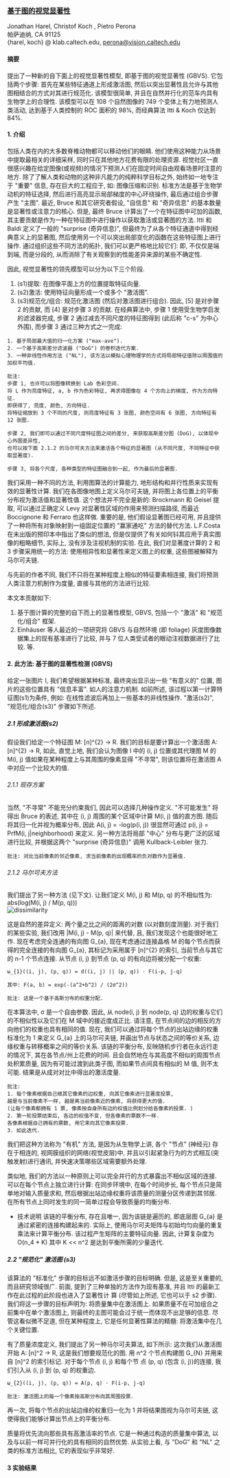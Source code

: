 ### [基于图的视觉显著性](https://papers.nips.cc/paper/3095-graph-based-visual-saliency.pdf)
Jonathan Harel, Christof Koch , Pietro Perona  
帕萨迪纳, CA 91125  
{harel, koch} @ klab.caltech.edu, perona@vision.caltech.edu

#### 摘要
提出了一种新的自下面上的视觉显著性模型, 即基于图的视觉显著性 (GBVS).
它包括两个步骤: 首先在某些特征通道上形成激活图, 然后以突出显著性且允许与其他图相结合的方式对其进行规范化.
该模型很简单, 并且在自然并行化的范车内具有生物学上的合理性. 该模型可以在 108 个自然图像的 749 个变体上有力地预测人类活动,
达到基于人类控制的 ROC 面积的 98%, 而经典算法 Itti & Koch 仅达到 84%.

#### 1. 介绍
包括人类在内的大多数脊椎动物都可以移动他们的眼睛. 他们使用这种能力从场景中提取最相关的详细采样,
同时只在其他地方花费有限的处理资源. 视觉社区一直很感兴趣在给定图像(或视频)的情况下预测人们在固定时间自由观看场景时注意的地方.
除了了解人类和动物的这种非凡能力的纯粹科学目标之外, 始终如一地专注于 "重要" 信息, 存在巨大的工程应于, 如: 图像压缩和识别.
标准方法是基于生物学动机的特征选择, 然后进行高亮显示局部梯度的中心环绕操作, 最后通过组合步骤产生 "主图".
最近, Bruce 和其它研究者假设, "自信息" 和 "奇异信息" 的基本数量是显著性或注意力的核心.
但是, 最终 Bruce 计算出了一个在特征图中可加的函数, 其主要贡献是作为一种在特征图中进行操作以获取激活或显著图的方法.
Itti 和 Baldi 定义了一般的 "surprise (奇异信息)", 但最终为了从各个特征通道中得到经典意义上的显著图,
然后使用另一个可以突出局部变化的函数在这些特征图上进行操作.
通过组织这些不同方法的拓扑, 我们可以更严格地比较它们: 即, 不仅仅是端到端, 而是分段的,
从而消除了有关观察到的性能差异来源的某些不确定性.

因此, 视觉显著性的领先模型可以分为以下三个阶段.
1. (s1)提取: 在图像平面上方的位置提取特征向量.
2. (s2)激活: 使用特征向量形成一个或多个 "激活图".
3. (s3)规范化/组合: 规范化激活图 (然后对激活图进行组合).
因此, [5] 是对步骤 2 的贡献, 而 [4] 是对步骤 3 的贡献. 在经典算法中,
步骤 1 使用受生物学启发的滤波器完成, 步骤 2 通过减去不同尺度的特征图得到 (此后称 "c-s" 为中心外围),
而步骤 3 通过三种方式之一完成:
```angular2html
1. 基于局部最大值的归一化方案 ("max-ave").
2. 一个基于高斯差分滤波器 ("DoG") 的卷积迭代方案.
3. 一种非线性作用方法 ("NL"), 该方法以模拟心理物理学的方式将局部特征值除以周围值的加权平均值.
```

```angular2html
批注: 
步骤 1, 也许可以将图像转换到 Lab 色彩空间. 
将 L 作为亮度特征, a, b 作为色彩特征, 再求得图像在 4 个方向上的梯度, 作为方向特征. 
即获得了, 亮度, 颜色, 方向特征. 
将特征缩放到 3 个不同的尺度, 则亮度特征有 3 张图, 颜色空间有 6 张图, 方向特征有 12 张图. 

步骤 2, 我们即可以通过不同尺度特征图之间的差分, 来获取高斯差分图 (DoG), 以体现中心外围差异性, 
也可以按下面 2.1.2 的马尔可夫方法来激活各个特征的显著图 (从不同尺度, 不同特征中获取显著度). 

步骤 3, 将各个尺度, 各种类型的特征图融合到一起, 作为最后的显著图. 
```

我们采用一种不同的方法, 利用图算法的计算能力, 地形结构和并行性质来实现有效的显著性计算.
我们在各图像地图上定义马尔可夫链, 并将图上各位置上的平衡分布视为激活值和显著性值. 这个想法并不完全是新的:
Brockmann 和 Geisel 提取, 可以通过正确定义 Levy 对显著性区域的作用来预测扫描路径, 而最近 Boccignone 和 Ferraro 也这样做.
重要的是, 他们假设显著图已经可用, 并且提供了一种将所有对象映射到一组固定位置的 "赢家通吃" 方法的替代方法.
L.F.Costa 在未出版的预印本中指出了类似的想法, 但是仅提供了有关如何钭其应用于真实图像的粗略细节, 实际上, 没有涉及注视机制的实验.
在此, 我们对显著度计算的 2 和 3 步骤采用统一的方法: 使用相异性和显著性来定义图上的权重, 这些图被解释为马尔可夫链.

与先前的作者不同, 我们不只将在某种程度上相似的特征要素相连接, 我们将预测人类注意力机制作为度量, 直接与其他的方法进行比较.

本文本贡献如下:
1. 基于图计算的完整的自下而上的显著性模型, GBVS, 包括一个 "激活" 和 "规范化/组合" 框架.
2. Einhäuser 等人最近的一项研究将 GBVS 与自然环境 (即 foliage) 灰度图像数据集上的现有基准进行了比较,
并与 7 位人类受试者的眼动注视数据进行了比较. 等.

#### 2. 此方法: 基于图的显著性检测 (GBVS)
给定一张图片 I, 我们希望根据某种标准, 最终突出显示出一些 "有意义的" 位置, 图片的这些位置具有 "信息丰富". 如人的注意力机制.
如前所述, 该过程以第一计算特征图(s1)为条件, 例如: 在线性滤波后再加上一些基本的非线性操作. "激活(s2)", "规范化/组合(s3)" 步骤如下所述.

##### 2.1 形成激活图(s2)
假设我们给定一个特征图 M: [n]^{2} → R. 我们的目标是要计算出一个激活图 A: [n]^{2} → R,
如此, 直觉上地, 我们会认为图像 I 中的 (i, j) 位置或其代理图 M 的 M(i, j) 值如果在某种程度上与其周围的像素显得 "不寻常",
则该位置将在激活图 A 中对应一个比较大的值.

###### 2.1.1 现存方案
当然, "不寻常" 不能充分约束我们, 因此可以选择几种操作定义. "不可能发生" 将得出 Bruce 的表述,
其中在 (i, j) 周围的某个区域中计算 M(i, j) 值的直方图. 随后将其归一化并视为概率分布,
因此 A(i, j) = -log(p(i, j)) 很显然可通过 p(i, j) = PrfM(i, j|neighborhood) 来定义.
另一种方法将局部 "中心" 分布与更广泛的区域进行比较, 并根据这两个 "surprise (奇异信息)" 调用 Kullback-Leibler 张力.

```angular2html
批注: 对比当前像素的邻近像素, 求当前像素的出现概率的负对数作为显著值. 
```

###### 2.1.2 马尔可夫方法
我们提出了另一种方法 (见下文). 让我们定义 M(i, j) 和 M(p, q) 的不相似性为: 
abs(log(M(i, j) / M(p, q)))  
![dissimilarity](http://chart.googleapis.com/chart?cht=tx&chl=\Large%20d((i,%20j)%20||%20(p,%20q))%20=%20|log\frac{M(i,%20j)}{M(p,%20q)}|)

这是自然的差异定义: 两个量之比之间的距离的对数 (以对数刻度测量). 
对于我们的某些实验, 我们改用 |M(i, j) - M(p, q)| 来代替, 且, 我们发现这个也能很好地工作. 
现在考虑完全连通的有向图 G_{a}, 现在考虑通过连接晶格 M 的每个节点而获得的完全连接的有向图 G_{a}, 
其标记为采用属于 [n]^{2} 的索引, 当前节点与其它的 n-1 个节点连接. 
从节点 (i, j) 到节点 (p, q) 的有向边将被分配一个权重:   

```angular2html
ω_{1}((i, j), (p, q)) = d((i, j) || (p, q)) · F(i-p, j-q)
  
其中: F(a, b) = exp(-(a^2+b^2) / (2σ^2))
  
批注: 这是一个基于高斯分布的权重分配. 
```

在本算法中, σ 是一个自由参数. 因此, 从 node(i, j) 到 node(p, q) 
边的权重与它们的不相似性以及它们在 M 域中的接近度成正比. 请注意, 在节点间的边的相反的方向他们的权重也具有相同的值. 
现在, 我们可以通过将每个节点的出站边缘的权重标准化为 1 来定义 G_{a} 上的马尔可夫链, 
并画出节点与状态之间的等价关系, 边缘权重与转移概率之间的等价关系. 
该链的平衡分布, 反映随机步行者在永远行走的情况下, 其在各节点/州上花费的时间. 
且会自然地在与其高度不相似的周围节点处积累质量, 因为有可能过渡到此类子图, 
而如果节点间具有相似的 M 值, 则不太可能. 
结果是从成对对比中得出的激活度量.  

```angular2html
批注: 
1. 每个像素根据自己根其它像素的边权重, 向其它像素进行显著度投票, 
越是与当前像素不一样, 越是离当前像素近的像素, 将获得更大的值. 
(让每个像素都拥有 1 票, 像素按自身所有边的权值比例划分给各像素的投票. )
2. 第一轮投票结束后, 各边的权值不变, 但各像素的票数不一样. 
各像素根据自己拥有的票数, 用它来向其它像素投票. 
3. 如此迭代. 
```

我们把这种方法称为 "有机" 方法, 是因为从生物学上讲, 各个 "节点" (神经元) 存在于相连的, 
视网膜组织的网络(视觉皮层)中, 并且以引起紧急行为的方式相互(突触发射)进行通讯, 
并快速决策哪些区域需要额外处理. 

类似地, 我们的方法以一种原则上可以完全并行的方式暴露出不相似区域的连接. 
可以在每个节点上独立进行计算: 在同步环境中, 在每个时间步长, 每个节点只是简单地对输入质量求和, 
然后根据出站边缘权重将该质量的测量分区传递到其邻居. 
在所有节点上同时发生的同一简单过程会导致质量的均衡分布. 

* 技术说明
该链的平衡分布, 存在且唯一, 因为该链是遍历的, 即底层图 G_{a} 是通过紧密的连接构建起来的. 
实际上, 使用马尔可夫矩阵与初始均匀向量的重复乘法来计算平衡分布. 该过程产生矩阵的主要特征向量. 
因此, 计算复杂度为 O(n_4 * K) 其中 K << n^2 是达到平衡所需的少量迭代. 

##### 2.2 "规范化" 激活图 (s3)
该算法的 "标准化" 步骤的目标远不如激活步骤的目标明确. 但是, 这是至关重要的, 而且研究领域很广. 
前面, 提到了三种单独的方法作为现有基准, 并且 Itti 的最新工作在此过程的此阶段也进入了显著性计
算 (尽管如上所述, 它也可以于 s2 步骤). 
我们将这一步骤的目标声明为: 将质量集中在激活图上.
如果质量不在可加组合之前集中在单个激活图上, 则最终的主图可能会过于统一而体现不出足够的信息. 
尽管这看似微不足道, 但在某种程度上, 它是任何显著性算法的精髓: 将激活集中在几个关键位置. 

有了质量浓度定义, 我们提出了另一种马尔可夫算法, 如下所示: 
这次我们从激活图开始 A: [n]^2 → R, 这是我们想要规范化的图. 
用 n^2 个节点构建图 G_{N} 并用来自 [n]^2 的索引标记. 对于每个节点 (i, j) 和每个节
点 (p, q) (包含 (i, j))的连接, 
我们引入从 (i, j) 到 (p, q) 的权重边.  

```angular2html
ω_{2}((i, j), (p, q)) = A(p, q) · F(i-p, j-q)
  
批注: 激活图上的每一个像素按高斯分布向其周围投票. 
```
再一次, 将每个节点的出站边缘的权重归一化为 1 并将结果图视为马尔可夫链, 
这使得我们能够计算出节点上的平衡分布. 

质量将优先流向那些具有高激活率的节点. 它是一种通过构造的质量集中算法, 以及与以前一样可并行化的具有相同的自然优势. 
从实验上看, 与 "DoG" 和 "NL" 之类的标准方法相比, 它的表现似乎非常好. 


#### 3 实验结果



